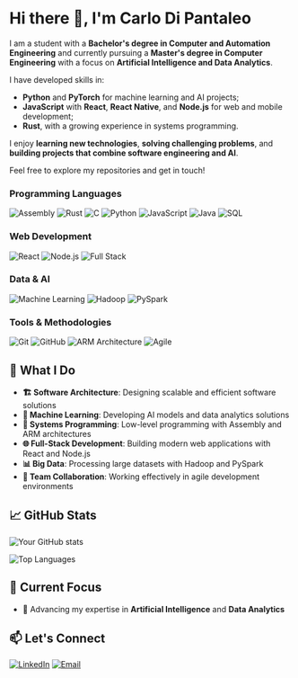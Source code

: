 # Hi there 👋, I'm Carlo Di Pantaleo

I am a student with a **Bachelor's degree in Computer and Automation Engineering** and currently pursuing a **Master's degree in Computer Engineering** with a focus on **Artificial Intelligence and Data Analytics**.

I have developed skills in:

- **Python** and **PyTorch** for machine learning and AI projects;
- **JavaScript** with **React**, **React Native**, and **Node.js** for web and mobile development; 
- **Rust**, with a growing experience in systems programming.  

I enjoy **learning new technologies**, **solving challenging problems**, and **building projects that combine software engineering and AI**.  

Feel free to explore my repositories and get in touch!

### Programming Languages
![Assembly](https://img.shields.io/badge/Assembly-525252?style=flat-square&logo=assemblyscript&logoColor=white)
![Rust](https://img.shields.io/badge/Rust-000000?style=flat-square&logo=rust&logoColor=white)
![C](https://img.shields.io/badge/C-00599C?style=flat-square&logo=c&logoColor=white)
![Python](https://img.shields.io/badge/Python-3776AB?style=flat-square&logo=python&logoColor=white)
![JavaScript](https://img.shields.io/badge/JavaScript-F7DF1E?style=flat-square&logo=javascript&logoColor=black)
![Java](https://img.shields.io/badge/Java-ED8B00?style=flat-square&logo=openjdk&logoColor=white)
![SQL](https://img.shields.io/badge/SQL-4479A1?style=flat-square&logo=mysql&logoColor=white)

### Web Development
![React](https://img.shields.io/badge/React-20232A?style=flat-square&logo=react&logoColor=61DAFB)
![Node.js](https://img.shields.io/badge/Node.js-43853D?style=flat-square&logo=node.js&logoColor=white)
![Full Stack](https://img.shields.io/badge/Full%20Stack-FF6B6B?style=flat-square&logo=stackblitz&logoColor=white)

### Data & AI
![Machine Learning](https://img.shields.io/badge/Machine%20Learning-FF6F00?style=flat-square&logo=tensorflow&logoColor=white)
![Hadoop](https://img.shields.io/badge/Hadoop-66CCFF?style=flat-square&logo=apachehadoop&logoColor=black)
![PySpark](https://img.shields.io/badge/PySpark-E25A1C?style=flat-square&logo=apachespark&logoColor=white)

### Tools & Methodologies
![Git](https://img.shields.io/badge/Git-F05032?style=flat-square&logo=git&logoColor=white)
![GitHub](https://img.shields.io/badge/GitHub-181717?style=flat-square&logo=github&logoColor=white)
![ARM Architecture](https://img.shields.io/badge/ARM%20Architecture-0091BD?style=flat-square&logo=arm&logoColor=white)
![Agile](https://img.shields.io/badge/Agile%20Methodologies-239120?style=flat-square&logo=agile&logoColor=white)

## 🔧 What I Do

- **🏗️ Software Architecture**: Designing scalable and efficient software solutions
- **🤖 Machine Learning**: Developing AI models and data analytics solutions  
- **💾 Systems Programming**: Low-level programming with Assembly and ARM architectures
- **🌐 Full-Stack Development**: Building modern web applications with React and Node.js
- **📊 Big Data**: Processing large datasets with Hadoop and PySpark
- **👥 Team Collaboration**: Working effectively in agile development environments

## 📈 GitHub Stats

![Your GitHub stats](https://github-readme-stats.vercel.app/api?username=carlopantax&show_icons=true&theme=radical&hide_border=true)

![Top Languages](https://github-readme-stats.vercel.app/api/top-langs/?username=carlopantax&layout=compact&theme=radical&hide_border=true)

## 🎯 Current Focus

- 🧠 Advancing my expertise in **Artificial Intelligence** and **Data Analytics**


## 📫 Let's Connect

[![LinkedIn](https://img.shields.io/badge/LinkedIn-0077B5?style=flat-square&logo=linkedin&logoColor=white)](https://www.linkedin.com/in/carlo-di-pantaleo-4a0655384/)
[![Email](https://img.shields.io/badge/Email-D14836?style=flat-square&logo=gmail&logoColor=white)](mailto:carlodipantaleo@gmail.com)
